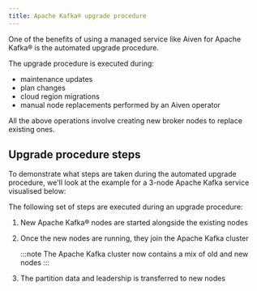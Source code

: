 ```yaml
---
title: Apache Kafka® upgrade procedure
---
```


One of the benefits of using a managed service like Aiven for Apache
Kafka® is the automated upgrade procedure.

The upgrade procedure is executed during:

-   maintenance updates
-   plan changes
-   cloud region migrations
-   manual node replacements performed by an Aiven operator

All the above operations involve creating new broker nodes to replace
existing ones.

## Upgrade procedure steps

To demonstrate what steps are taken during the automated upgrade
procedure, we\'ll look at the example for a 3-node Apache Kafka service
visualised below:

<!--
:::mermaid

flowchart TD;

:   

    subgraph KafkaCluster

    :   

        subgraph Node1

        :   PartitionA1(\[Partition A\]) PartitionB1(\[Partition B\])

        end subgraph Node2 PartitionA2(\[Partition A\])
        PartitionC1(\[Partition C\]) end subgraph Node3
        PartitionB2(\[Partition B\]) PartitionC2(\[Partition C\]) end

    end
:::
-->

The following set of steps are executed during an upgrade procedure:

1.  New Apache Kafka® nodes are started alongside the existing nodes

2.  Once the new nodes are running, they join the Apache Kafka cluster

    :::note
    The Apache Kafka cluster now contains a mix of old and new nodes
    :::

3.  The partition data and leadership is transferred to new nodes

    <!--
:::mermaid
    flowchart TD;

    > subgraph KafkaCluster
    >
    > :   
    >
    >     subgraph Node1
    >
    >     :   PartitionA1(\[Partition A\]) PartitionB1(\[Partition B\])
    >
    >     end subgraph Node2 PartitionA2(\[Partition A\])
    >     PartitionC1(\[Partition C\]) end subgraph Node3
    >     PartitionB2(\[Partition B\]) PartitionC2(\[Partition C\]) end
    >     subgraph NewNode1 PartitionNewA1(\[Partition A\])
    >     PartitionNewC1(\[Partition C\]) end subgraph NewNode2
    >     PartitionNewB1(\[Partition B\]) PartitionNewC2(\[Partition
    >     C\]) end subgraph NewNode3 PartitionNewA2(\[Partition A\])
    >     PartitionNewB2(\[Partition B\]) end
    >
    > end
    >
    > PartitionA1 -.-\> PartitionNewA1 PartitionB1 -.-\> PartitionNewB1
    > PartitionC1 -.-\> PartitionNewC1 PartitionA2 -.-\> PartitionNewA2
    > PartitionB2 -.-\> PartitionNewB2 PartitionC2 -.-\> PartitionNewC2
    :::
-->

    :::warning
    This step is CPU intensive due to the additional data movement
    overhead.
    :::

4.  Once old nodes don\'t have any partition data, they are retired from
    the cluster.

    :::note
    Depending on the cluster size more new nodes are added (by default
    up to 6 nodes at a time are replaced)
    :::

5.  The process is completed once the last old node has been removed
    from the cluster

    <!--
:::mermaid
    flowchart TD;

    > subgraph KafkaCluster
    >
    > :   
    >
    >     subgraph NewNode1
    >
    >     :   PartitionNewA1(\[Partition A\]) PartitionNewC1(\[Partition
    >         C\])
    >
    >     end subgraph NewNode2 PartitionNewB1(\[Partition B\])
    >     PartitionNewC2(\[Partition C\]) end subgraph NewNode3
    >     PartitionNewA2(\[Partition A\]) PartitionNewB2(\[Partition
    >     B\]) end
    >
    > end
    :::
-->

## Zero upgrade downtime

The upgrade process described above has no downtime, since there always
be active nodes in cluster and the same service URI will resolve to all
the active nodes. But, since the upgrade generates extra load during the
transfer of partitions, the overall cluster performance can slow down or
even prevent the progress of normal work if the cluster is already under
heavy load.

Apache Kafka client trying to produce or consume messages might face
warning `leader not found` messages as the partitions are moved between
brokers. This is normal and most client libraries handle this
automatically but the warnings may look alarming in the logs, to
understand more read the
[dedicated document](non-leader-for-partition).

## Upgrade duration

The upgrade duration can vary quite significantly and depends on:

-   The amount of data stored in the cluster
-   The number of partitions: each partition represents an overhead
    since also partition leadership needs to be moved to the new nodes
-   The spare resources available on the cluster: if the cluster is
    already under heavy load, the resources dedicated to the upgrade
    procedure will be minimal

To achieve quicker upgrades, Aiven therefore recommends running the
procedure during low periods of low load to reduce the overhead of
producers and consumers. If a service is already tightly constrained on
resources, it is recommend to disable all non-essential usage during the
upgrade to allow more resources to be used on coordinating and moving
data between nodes.

## Upgrade rollback

Rollback is not available since old nodes are deleted once they are
removed from the cluster.

:::note
Nodes are not removed from the cluster while they hold data. If an
upgrade doesn\'t progress, the nodes are not removed since that would
lead to data loss.
:::

It is possible to downgrade from a larger service plan back to a smaller
service plan, if there is enough disk capacity on the smaller plan, via
the
[Aiven Console](/docs/platform/howto/scale-services) or the
[Aiven CLI](/docs/tools/cli/service#avn-cli-service-update).

When changing the node type during a service plan change, the upgrade
procedure remains the same. In case of downgrading to a service plan
with nodes having lesser CPUs, memory, or disk, the latest system
software versions will be used for all newly created nodes. The upgrade
mechanism, as explained in this document, will be employed to transfer
data to the new nodes.

## Upgrade impact and risks

During the upgrade procedure additional CPU load is generated by
partition leadership coordination and streaming data to new nodes. To
mitigate the risk run the upgrade at a time of low traffic and/or reduce
the normal workload on the cluster by disabling non-essential producers
and consumers.

Specifically when upgrading to a smaller plan, the disk could reach the
[maximum allowed limit](/docs/products/kafka/howto/prevent-full-disks) which can prevent progress of the procedure. To mitigate the
risk check the disk usage before the upgrade and evaluate the amount of
space left.

:::note
In case of emergency, our operations team is able to help by adding
additional volumes to the old nodes temporarily.
:::
